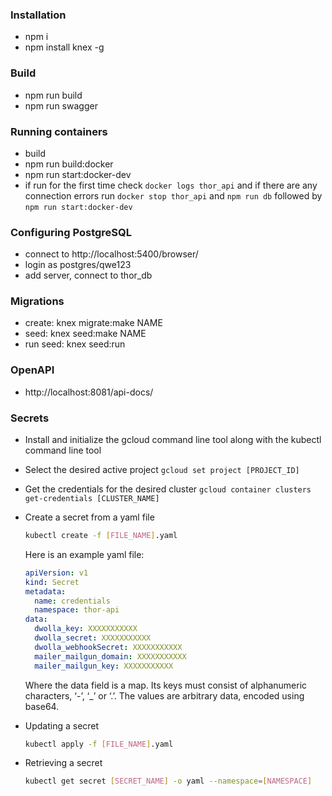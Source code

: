 ### Installation
* npm i
* npm install knex -g

### Build
* npm run build
* npm run swagger

### Running containers
* build
* npm run build:docker
* npm run start:docker-dev
* if run for the first time check ```docker logs thor_api``` and if there are any connection errors run ```docker stop thor_api```
and ```npm run db``` followed by ```npm run start:docker-dev```

### Configuring PostgreSQL
* connect to http://localhost:5400/browser/
* login as postgres/qwe123
* add server, connect to thor_db

### Migrations
* create: knex migrate:make NAME
* seed: knex seed:make NAME
* run seed: knex seed:run

### OpenAPI
* http://localhost:8081/api-docs/

### Secrets
* Install and initialize the gcloud command line tool along with the kubectl command line tool
* Select the desired active project ```gcloud set project [PROJECT_ID]```
* Get the credentials for the desired cluster ```gcloud container clusters get-credentials [CLUSTER_NAME]```
* Create a secret from a yaml file
  ```sh
  kubectl create -f [FILE_NAME].yaml
  ```

  Here is an example yaml file:
  ```yaml
  apiVersion: v1
  kind: Secret
  metadata:
    name: credentials
    namespace: thor-api
  data:
    dwolla_key: XXXXXXXXXXX
    dwolla_secret: XXXXXXXXXXX
    dwolla_webhookSecret: XXXXXXXXXXX
    mailer_mailgun_domain: XXXXXXXXXXX
    mailer_mailgun_key: XXXXXXXXXXX
  ```
  Where the data field is a map. Its keys must consist of alphanumeric characters, ‘-’, ‘_’ or ‘.’. The values are arbitrary data, encoded using base64.
* Updating a secret
  ```sh
  kubectl apply -f [FILE_NAME].yaml
  ```
* Retrieving a secret
  ```sh
  kubectl get secret [SECRET_NAME] -o yaml --namespace=[NAMESPACE]
  ```

 